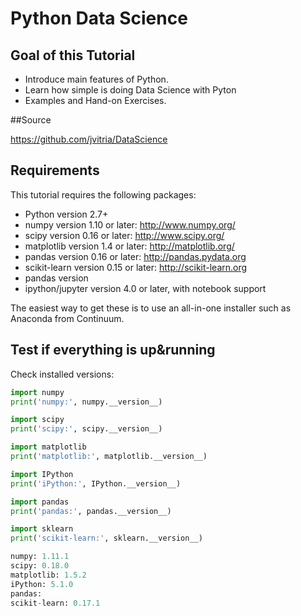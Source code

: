 # Python Data Science

## Goal of this Tutorial

+ Introduce main features of Python.
+ Learn how simple is doing Data Science with Pyton
+ Examples and Hand-on Exercises.

##Source

https://github.com/jvitria/DataScience

## Requirements

This tutorial requires the following packages:

+ Python version 2.7+
+ numpy version 1.10 or later: http://www.numpy.org/
+ scipy version 0.16 or later: http://www.scipy.org/
+ matplotlib version 1.4 or later: http://matplotlib.org/
+ pandas version 0.16 or later: http://pandas.pydata.org
+ scikit-learn version 0.15 or later: http://scikit-learn.org
+ pandas version 
+ ipython/jupyter version 4.0 or later, with notebook support

The easiest way to get these is to use an all-in-one installer such as Anaconda from Continuum. 

## Test if everything is up&running

Check installed versions:

```python
import numpy
print('numpy:', numpy.__version__)

import scipy
print('scipy:', scipy.__version__)

import matplotlib
print('matplotlib:', matplotlib.__version__)

import IPython
print('iPython:', IPython.__version__)

import pandas
print('pandas:', pandas.__version__)

import sklearn
print('scikit-learn:', sklearn.__version__)
```

```python
numpy: 1.11.1
scipy: 0.18.0
matplotlib: 1.5.2
iPython: 5.1.0
pandas: 
scikit-learn: 0.17.1
```



